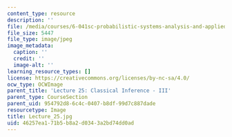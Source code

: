 ```yaml
---
content_type: resource
description: ''
file: /media/courses/6-041sc-probabilistic-systems-analysis-and-applied-probability-fall-2013/46257ea171b5b8a2d0343a2bd74dd0ad_Lecture_25.jpg
file_size: 5447
file_type: image/jpeg
image_metadata:
  caption: ''
  credit: ''
  image-alt: ''
learning_resource_types: []
license: https://creativecommons.org/licenses/by-nc-sa/4.0/
ocw_type: OCWImage
parent_title: 'Lecture 25: Classical Inference - III'
parent_type: CourseSection
parent_uid: 954792d8-6c4c-0407-b8df-99d7c887dade
resourcetype: Image
title: Lecture_25.jpg
uid: 46257ea1-71b5-b8a2-d034-3a2bd74dd0ad
---
```

